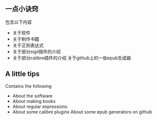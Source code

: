 ## 一点小诀窍
包含以下内容
- 关于软件
- 关于制作书籍
- 关于正则表达式
- 关于部分sigil插件的介绍
- 关于部分calibre插件的介绍
关于github上的一些epub生成器

## A little tips
Contains the following
- About the software
- About making books
- About regular expressions
- About some calibre plugins
About some epub generators on github
